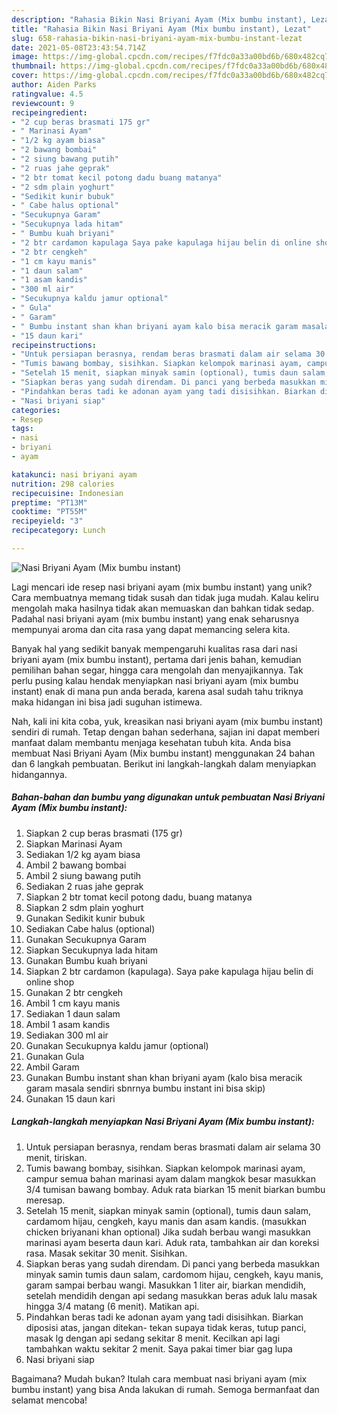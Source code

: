 ```yaml
---
description: "Rahasia Bikin Nasi Briyani Ayam (Mix bumbu instant), Lezat"
title: "Rahasia Bikin Nasi Briyani Ayam (Mix bumbu instant), Lezat"
slug: 658-rahasia-bikin-nasi-briyani-ayam-mix-bumbu-instant-lezat
date: 2021-05-08T23:43:54.714Z
image: https://img-global.cpcdn.com/recipes/f7fdc0a33a00bd6b/680x482cq70/nasi-briyani-ayam-mix-bumbu-instant-foto-resep-utama.jpg
thumbnail: https://img-global.cpcdn.com/recipes/f7fdc0a33a00bd6b/680x482cq70/nasi-briyani-ayam-mix-bumbu-instant-foto-resep-utama.jpg
cover: https://img-global.cpcdn.com/recipes/f7fdc0a33a00bd6b/680x482cq70/nasi-briyani-ayam-mix-bumbu-instant-foto-resep-utama.jpg
author: Aiden Parks
ratingvalue: 4.5
reviewcount: 9
recipeingredient:
- "2 cup beras brasmati 175 gr"
- " Marinasi Ayam"
- "1/2 kg ayam biasa"
- "2 bawang bombai"
- "2 siung bawang putih"
- "2 ruas jahe geprak"
- "2 btr tomat kecil potong dadu buang matanya"
- "2 sdm plain yoghurt"
- "Sedikit kunir bubuk"
- " Cabe halus optional"
- "Secukupnya Garam"
- "Secukupnya lada hitam"
- " Bumbu kuah briyani"
- "2 btr cardamon kapulaga Saya pake kapulaga hijau belin di online shop"
- "2 btr cengkeh"
- "1 cm kayu manis"
- "1 daun salam"
- "1 asam kandis"
- "300 ml air"
- "Secukupnya kaldu jamur optional"
- " Gula"
- " Garam"
- " Bumbu instant shan khan briyani ayam kalo bisa meracik garam masala sendiri sbnrnya bumbu instant ini bisa skip"
- "15 daun kari"
recipeinstructions:
- "Untuk persiapan berasnya, rendam beras brasmati dalam air selama 30 menit, tiriskan."
- "Tumis bawang bombay, sisihkan. Siapkan kelompok marinasi ayam, campur semua bahan marinasi ayam dalam mangkok besar masukkan 3/4 tumisan bawang bombay. Aduk rata biarkan 15 menit biarkan bumbu meresap."
- "Setelah 15 menit, siapkan minyak samin (optional), tumis daun salam, cardamom hijau, cengkeh, kayu manis dan asam kandis. (masukkan chicken briyanani khan optional) Jika sudah berbau wangi masukkan marinasi ayam beserta daun kari. Aduk rata, tambahkan air dan koreksi rasa. Masak sekitar 30 menit. Sisihkan."
- "Siapkan beras yang sudah direndam. Di panci yang berbeda masukkan minyak samin tumis daun salam, cardomom hijau, cengkeh, kayu manis, garam sampai berbau wangi. Masukkan 1 liter air, biarkan mendidih, setelah mendidih dengan api sedang masukkan beras aduk lalu masak hingga 3/4 matang (6 menit). Matikan api."
- "Pindahkan beras tadi ke adonan ayam yang tadi disisihkan. Biarkan diposisi atas, jangan ditekan- tekan supaya tidak keras, tutup panci, masak lg dengan api sedang sekitar 8 menit. Kecilkan api lagi tambahkan waktu sekitar 2 menit. Saya pakai timer biar gag lupa"
- "Nasi briyani siap"
categories:
- Resep
tags:
- nasi
- briyani
- ayam

katakunci: nasi briyani ayam 
nutrition: 298 calories
recipecuisine: Indonesian
preptime: "PT13M"
cooktime: "PT55M"
recipeyield: "3"
recipecategory: Lunch

---
```



![Nasi Briyani Ayam (Mix bumbu instant)](https://img-global.cpcdn.com/recipes/f7fdc0a33a00bd6b/680x482cq70/nasi-briyani-ayam-mix-bumbu-instant-foto-resep-utama.jpg)

Lagi mencari ide resep nasi briyani ayam (mix bumbu instant) yang unik? Cara membuatnya memang tidak susah dan tidak juga mudah. Kalau keliru mengolah maka hasilnya tidak akan memuaskan dan bahkan tidak sedap. Padahal nasi briyani ayam (mix bumbu instant) yang enak seharusnya mempunyai aroma dan cita rasa yang dapat memancing selera kita.

Banyak hal yang sedikit banyak mempengaruhi kualitas rasa dari nasi briyani ayam (mix bumbu instant), pertama dari jenis bahan, kemudian pemilihan bahan segar, hingga cara mengolah dan menyajikannya. Tak perlu pusing kalau hendak menyiapkan nasi briyani ayam (mix bumbu instant) enak di mana pun anda berada, karena asal sudah tahu triknya maka hidangan ini bisa jadi suguhan istimewa.




Nah, kali ini kita coba, yuk, kreasikan nasi briyani ayam (mix bumbu instant) sendiri di rumah. Tetap dengan bahan sederhana, sajian ini dapat memberi manfaat dalam membantu menjaga kesehatan tubuh kita. Anda bisa membuat Nasi Briyani Ayam (Mix bumbu instant) menggunakan 24 bahan dan 6 langkah pembuatan. Berikut ini langkah-langkah dalam menyiapkan hidangannya.

<!--inarticleads1-->

##### Bahan-bahan dan bumbu yang digunakan untuk pembuatan Nasi Briyani Ayam (Mix bumbu instant):

1. Siapkan 2 cup beras brasmati (175 gr)
1. Siapkan  Marinasi Ayam
1. Sediakan 1/2 kg ayam biasa
1. Ambil 2 bawang bombai
1. Ambil 2 siung bawang putih
1. Sediakan 2 ruas jahe geprak
1. Siapkan 2 btr tomat kecil potong dadu, buang matanya
1. Siapkan 2 sdm plain yoghurt
1. Gunakan Sedikit kunir bubuk
1. Sediakan  Cabe halus (optional)
1. Gunakan Secukupnya Garam
1. Siapkan Secukupnya lada hitam
1. Gunakan  Bumbu kuah briyani
1. Siapkan 2 btr cardamon (kapulaga). Saya pake kapulaga hijau belin di online shop
1. Gunakan 2 btr cengkeh
1. Ambil 1 cm kayu manis
1. Sediakan 1 daun salam
1. Ambil 1 asam kandis
1. Sediakan 300 ml air
1. Gunakan Secukupnya kaldu jamur (optional)
1. Gunakan  Gula
1. Ambil  Garam
1. Gunakan  Bumbu instant shan khan briyani ayam (kalo bisa meracik garam masala sendiri sbnrnya bumbu instant ini bisa skip)
1. Gunakan 15 daun kari




<!--inarticleads2-->

##### Langkah-langkah menyiapkan Nasi Briyani Ayam (Mix bumbu instant):

1. Untuk persiapan berasnya, rendam beras brasmati dalam air selama 30 menit, tiriskan.
1. Tumis bawang bombay, sisihkan. Siapkan kelompok marinasi ayam, campur semua bahan marinasi ayam dalam mangkok besar masukkan 3/4 tumisan bawang bombay. Aduk rata biarkan 15 menit biarkan bumbu meresap.
1. Setelah 15 menit, siapkan minyak samin (optional), tumis daun salam, cardamom hijau, cengkeh, kayu manis dan asam kandis. (masukkan chicken briyanani khan optional) Jika sudah berbau wangi masukkan marinasi ayam beserta daun kari. Aduk rata, tambahkan air dan koreksi rasa. Masak sekitar 30 menit. Sisihkan.
1. Siapkan beras yang sudah direndam. Di panci yang berbeda masukkan minyak samin tumis daun salam, cardomom hijau, cengkeh, kayu manis, garam sampai berbau wangi. Masukkan 1 liter air, biarkan mendidih, setelah mendidih dengan api sedang masukkan beras aduk lalu masak hingga 3/4 matang (6 menit). Matikan api.
1. Pindahkan beras tadi ke adonan ayam yang tadi disisihkan. Biarkan diposisi atas, jangan ditekan- tekan supaya tidak keras, tutup panci, masak lg dengan api sedang sekitar 8 menit. Kecilkan api lagi tambahkan waktu sekitar 2 menit. Saya pakai timer biar gag lupa
1. Nasi briyani siap




Bagaimana? Mudah bukan? Itulah cara membuat nasi briyani ayam (mix bumbu instant) yang bisa Anda lakukan di rumah. Semoga bermanfaat dan selamat mencoba!
